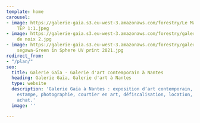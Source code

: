 ```yaml
---
template: home
carousel:
- image: https://galerie-gaia.s3.eu-west-3.amazonaws.com/forestry/Le Manège  Bronze
    TEP 1:1.jpeg
- image: https://galerie-gaia.s3.eu-west-3.amazonaws.com/forestry/galerie-gaia-pierre-tual-brou
    de noix 2.jpg
- image: https://galerie-gaia.s3.eu-west-3.amazonaws.com/forestry/galerie-gaia-go
    segawa-Green in Sphere UV print 2021.jpg
redirect_from:
- "/plan/"
seo:
  title: Galerie Gaïa - Galerie d'art contemporain à Nantes
  heading: Galerie Gaïa, Galerie d'art à Nantes
  type: website
  description: 'Galerie Gaïa à Nantes : exposition d’art contemporain, peinture, sculpture,
    estampe, photographie, courtier en art, défiscalisation, location, prêt avant
    achat.'
  image: ''

---
```

